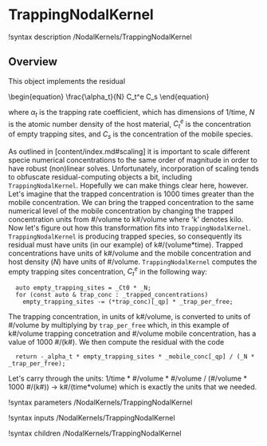 # TrappingNodalKernel

!syntax description /NodalKernels/TrappingNodalKernel

## Overview

This object implements the residual

\begin{equation}
\frac{\alpha_t}{N} C_t^e C_s
\end{equation}

where $\alpha_t$ is the trapping rate coefficient, which has dimensions of
1/time, $N$ is the atomic number density of the host material, $C_t^e$ is the
concentration of empty trapping sites, and $C_s$ is the concentration of the
mobile species.

As outlined in [content/index.md#scaling] it is important to scale different
specie numerical concentrations to the same order of magnitude in order to have
robust (non)linear solves. Unfortunately, incorporation of scaling tends to
obfuscate residual-computing objects a bit, including
`TrappingNodalKernel`. Hopefully we can make things clear here, however. Let's
imagine that the trapped concentration is 1000 times greater than the mobile
concentration. We can bring the trapped concentration to the same numerical
level of the mobile concentration by changing the trapped concentration units
from #/volume to k#/volume where 'k' denotes kilo. Now let's figure out how this
transformation fits into `TrappingNodalKernel`. `TrappingNodalKernel` is
producing trapped species, so consequently its residual must have units (in our
example) of k#/(volume*time). Trapped concentrations have units of k#/volume
and the mobile concentration and host density ($N$) have units of
#/volume. `TrappingNodalKernel` computes the empty trapping sites concentration,
$C_t^e$ in the following way:

```language=c++
  auto empty_trapping_sites = _Ct0 * _N;
  for (const auto & trap_conc : _trapped_concentrations)
    empty_trapping_sites -= (*trap_conc)[_qp] * _trap_per_free;
```

The trapping concentration, in units of k#/volume, is converted to units of
#/volume by multiplying by `trap_per_free` which, in this example of k#/volume
trapping concetration and #/volume mobile concentration, has a value of
1000 #/(k#). We then compute the residual with the code

```language=c++
  return -_alpha_t * empty_trapping_sites * _mobile_conc[_qp] / (_N * _trap_per_free);
```

Let's carry through the units: 1/time * #/volume * #/volume / (#/volume * 1000 #/(k#)) ->
k#/(time*volume) which is exactly the units that we needed.

!syntax parameters /NodalKernels/TrappingNodalKernel

!syntax inputs /NodalKernels/TrappingNodalKernel

!syntax children /NodalKernels/TrappingNodalKernel
